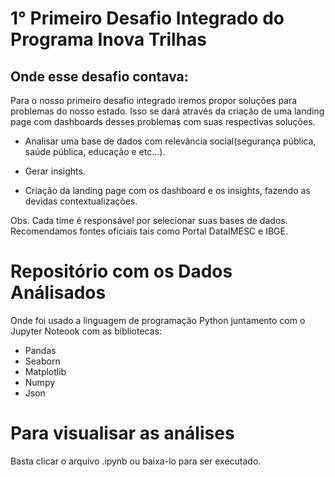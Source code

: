 # 1° Primeiro Desafio Integrado do Programa Inova Trilhas

## Onde esse desafio contava:

 Para o nosso primeiro desafio integrado iremos propor soluções para problemas do nosso estado. Isso se dará através da criação de uma landing page com dashboards desses problemas com suas respectivas soluções.

- Analisar uma base de dados com relevância social(segurança pública, saúde pública, educação e etc...).
  
- Gerar insights.
  
- Criação da landing page com os dashboard e os insights, fazendo as devidas contextualizações.
  
Obs. Cada time é responsável por selecionar suas bases de dados. Recomendamos fontes oficiais tais como Portal DataIMESC e IBGE.

# Repositório com os Dados Análisados

Onde foi usado a linguagem de programação Python juntamento com o Jupyter Noteook com as bibliotecas:

- Pandas
- Seaborn
- Matplotlib
- Numpy
- Json
  

# Para visualisar as análises

Basta clicar o arquivo .ipynb ou baixa-lo para ser executado.